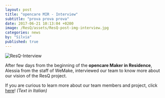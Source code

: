 ```yaml
---
layout: post
title: "opencare MIR - Interview"
subtitle: "prova prova prova"
date: 2017-06-21 10:13:04 +0200
image: /ResQ/assets/ResQ-post-img-interview.jpg
categories: news
by: "Silvia"
published: true
---
```


<img src="https://opencarecc.github.io/ResQ/assets/ResQ-post-img-interview.jpg" alt="ResQ-Interview">

After few days from the beginning of the <b>opencare Maker in Residence</b>, Alessia from the staff of WeMake, interviewed our team to know more about our vision of the ResQ project.

If you are curious to learn more about our team members and project, click  [here](http://wemake.cc/2017/06/21/il-team-resq-al-lavoro-lintegrazione-dei-migranti/)! <i>(Text in Italian)</i>
